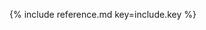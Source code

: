 <div style="padding: 1.5rem;">
  <p class="alert alert-primary" role="alert">
    {% include reference.md key=include.key %}
  </p>
</div>
